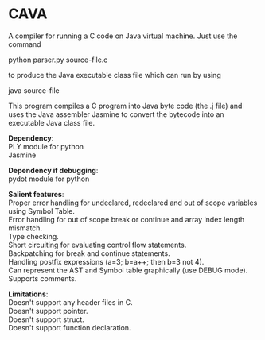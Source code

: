 CAVA
======

A compiler for running a C code on Java virtual machine. Just use the command 

python parser.py source-file.c

to produce the Java executable class file which can run by using

java source-file

This program compiles a C program into Java byte code (the .j file) and uses the Java assembler Jasmine to convert the bytecode into an executable Java class file.

<b>Dependency</b>:
<br>PLY module for python
<br>Jasmine

<b>Dependency if debugging</b>:
<br>pydot module for python

<b>Salient features</b>:
<br>Proper error handling for undeclared, redeclared and out of scope variables using Symbol Table.
<br>Error handling for out of scope break or continue and array index length mismatch.
<br>Type checking.
<br>Short circuiting for evaluating control flow statements.
<br>Backpatching for break and continue statements.
<br>Handling postfix expressions (a=3; b=a++; then b=3 not 4).
<br>Can represent the AST and Symbol table graphically (use DEBUG mode).
<br>Supports comments.

<b>Limitations</b>:
<br>Doesn't support any header files in C.
<br>Doesn't support pointer.
<br>Doesn't support struct.
<br>Doesn't support function declaration.

